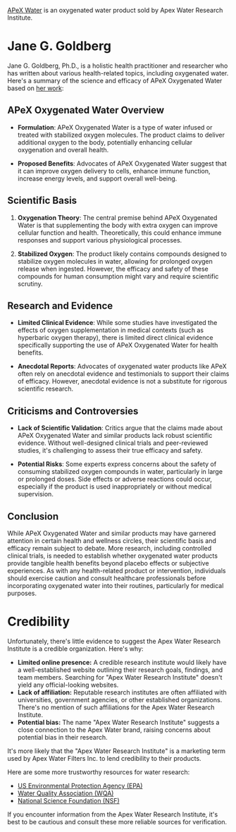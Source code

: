 
[APeX Water](https://www.apex-water.com/) is an oxygenated water product sold by Apex Water Research Institute.

# Jane G. Goldberg

Jane G. Goldberg, Ph.D., is a holistic health practitioner and researcher who has written about various health-related topics, including oxygenated water. Here's a summary of the science and efficacy of APeX Oxygenated Water based on [her work](https://www.apex-water.com/wp-content/uploads/2023/02/REPORT-APeX-Water.pdf):

## APeX Oxygenated Water Overview

- **Formulation**: APeX Oxygenated Water is a type of water infused or treated with stabilized oxygen molecules. The product claims to deliver additional oxygen to the body, potentially enhancing cellular oxygenation and overall health.
    
- **Proposed Benefits**: Advocates of APeX Oxygenated Water suggest that it can improve oxygen delivery to cells, enhance immune function, increase energy levels, and support overall well-being.
    

## Scientific Basis

1. **Oxygenation Theory**: The central premise behind APeX Oxygenated Water is that supplementing the body with extra oxygen can improve cellular function and health. Theoretically, this could enhance immune responses and support various physiological processes.
    
2. **Stabilized Oxygen**: The product likely contains compounds designed to stabilize oxygen molecules in water, allowing for prolonged oxygen release when ingested. However, the efficacy and safety of these compounds for human consumption might vary and require scientific scrutiny.
    

## Research and Evidence

- **Limited Clinical Evidence**: While some studies have investigated the effects of oxygen supplementation in medical contexts (such as hyperbaric oxygen therapy), there is limited direct clinical evidence specifically supporting the use of APeX Oxygenated Water for health benefits.
    
- **Anecdotal Reports**: Advocates of oxygenated water products like APeX often rely on anecdotal evidence and testimonials to support their claims of efficacy. However, anecdotal evidence is not a substitute for rigorous scientific research.
    

## Criticisms and Controversies

- **Lack of Scientific Validation**: Critics argue that the claims made about APeX Oxygenated Water and similar products lack robust scientific evidence. Without well-designed clinical trials and peer-reviewed studies, it's challenging to assess their true efficacy and safety.
    
- **Potential Risks**: Some experts express concerns about the safety of consuming stabilized oxygen compounds in water, particularly in large or prolonged doses. Side effects or adverse reactions could occur, especially if the product is used inappropriately or without medical supervision.
    

## Conclusion

While APeX Oxygenated Water and similar products may have garnered attention in certain health and wellness circles, their scientific basis and efficacy remain subject to debate. More research, including controlled clinical trials, is needed to establish whether oxygenated water products provide tangible health benefits beyond placebo effects or subjective experiences. As with any health-related product or intervention, individuals should exercise caution and consult healthcare professionals before incorporating oxygenated water into their routines, particularly for medical purposes.

# Credibility

Unfortunately, there's little evidence to suggest the Apex Water Research Institute is a credible organization. Here's why:

- **Limited online presence:** A credible research institute would likely have a well-established website outlining their research goals, findings, and team members. Searching for "Apex Water Research Institute" doesn't yield any official-looking websites.
- **Lack of affiliation:** Reputable research institutes are often affiliated with universities, government agencies, or other established organizations. There's no mention of such affiliations for the Apex Water Research Institute.
- **Potential bias:** The name "Apex Water Research Institute" suggests a close connection to the Apex Water brand, raising concerns about potential bias in their research.

It's more likely that the "Apex Water Research Institute" is a marketing term used by Apex Water Filters Inc. to lend credibility to their products.

Here are some more trustworthy resources for water research:

- [US Environmental Protection Agency (EPA)](https://www.epa.gov/)
- [Water Quality Association (WQA)](https://wqa.org/)
- [National Science Foundation (NSF)](https://www.nsf.gov/about/history/nsf50/nsf8816.jsp)

If you encounter information from the Apex Water Research Institute, it's best to be cautious and consult these more reliable sources for verification.